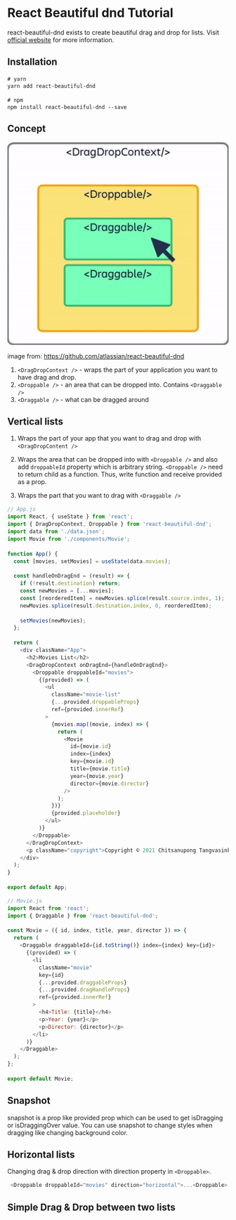 # React Beautiful dnd Tutorial

react-beautiful-dnd exists to create beautiful drag and drop for lists. Visit [official website](https://github.com/atlassian/react-beautiful-dnd) for more information.

## Installation

```
# yarn
yarn add react-beautiful-dnd

# npm
npm install react-beautiful-dnd --save
```

## Concept

![image](./images/react-dnd.jpg)

image from: https://github.com/atlassian/react-beautiful-dnd

1. `<DragDropContext />` - wraps the part of your application you want to have drag and drop.
2. `<Droppable />` - an area that can be dropped into. Contains `<Draggable />`
3. `<Draggable />` - what can be dragged around

## Vertical lists

1. Wraps the part of your app that you want to drag and drop with `<DragDropContent />`

2. Wraps the area that can be dropped into with `<Droppable />`
   and also add `droppableId` property which is arbitrary string.
   `<Droppable />` need to return child as a function. Thus, write function and receive provided as a prop.

3. Wraps the part that you want to drag with `<Draggable />`

```js
// App.js
import React, { useState } from 'react';
import { DragDropContext, Droppable } from 'react-beautiful-dnd';
import data from './data.json';
import Movie from './components/Movie';

function App() {
  const [movies, setMovies] = useState(data.movies);

  const handleOnDragEnd = (result) => {
    if (!result.destination) return;
    const newMovies = [...movies];
    const [reorderedItem] = newMovies.splice(result.source.index, 1);
    newMovies.splice(result.destination.index, 0, reorderedItem);

    setMovies(newMovies);
  };

  return (
    <div className="App">
      <h2>Movies List</h2>
      <DragDropContext onDragEnd={handleOnDragEnd}>
        <Droppable droppableId="movies">
          {(provided) => (
            <ul
              className="movie-list"
              {...provided.droppableProps}
              ref={provided.innerRef}
            >
              {movies.map((movie, index) => {
                return (
                  <Movie
                    id={movie.id}
                    index={index}
                    key={movie.id}
                    title={movie.title}
                    year={movie.year}
                    director={movie.director}
                  />
                );
              })}
              {provided.placeholder}
            </ul>
          )}
        </Droppable>
      </DragDropContext>
      <p className="copyright">Copyright © 2021 Chitsanupong Tangvasinkul</p>
    </div>
  );
}

export default App;
```

```js
// Movie.js
import React from 'react';
import { Draggable } from 'react-beautiful-dnd';

const Movie = ({ id, index, title, year, director }) => {
  return (
    <Draggable draggableId={id.toString()} index={index} key={id}>
      {(provided) => (
        <li
          className="movie"
          key={id}
          {...provided.draggableProps}
          {...provided.dragHandleProps}
          ref={provided.innerRef}
        >
          <h4>Title: {title}</h4>
          <p>Year: {year}</p>
          <p>Director: {director}</p>
        </li>
      )}
    </Draggable>
  );
};

export default Movie;
```

## Snapshot

snapshot is a prop like provided prop which can be used to get isDragging or isDraggingOver value.
You can use snapshot to change styles when dragging like changing background color.

## Horizontal lists

Changing drag & drop direction with direction property in `<Droppable>`.

```js
 <Droppable droppableId="movies" direction="horizontal">...<Droppable>
```

## Simple Drag & Drop between two lists
